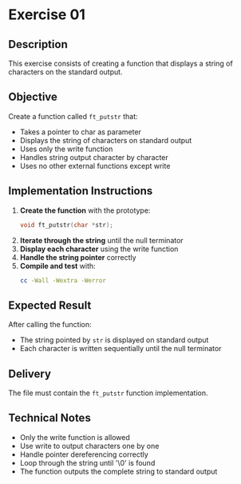 # Exercise 01
## Description
This exercise consists of creating a function that displays a string of characters on the standard output.
## Objective
Create a function called `ft_putstr` that:
- Takes a pointer to char as parameter
- Displays the string of characters on standard output
- Uses only the write function
- Handles string output character by character
- Uses no other external functions except write
## Implementation Instructions
1. **Create the function** with the prototype:
   ```c
   void ft_putstr(char *str);
   ```
2. **Iterate through the string** until the null terminator
3. **Display each character** using the write function
4. **Handle the string pointer** correctly
5. **Compile and test** with:
   ```bash
   cc -Wall -Wextra -Werror
   ```
## Expected Result
After calling the function:
- The string pointed by `str` is displayed on standard output
- Each character is written sequentially until the null terminator
## Delivery
The file must contain the `ft_putstr` function implementation.
## Technical Notes
- Only the write function is allowed
- Use write to output characters one by one
- Handle pointer dereferencing correctly
- Loop through the string until '\0' is found
- The function outputs the complete string to standard output
